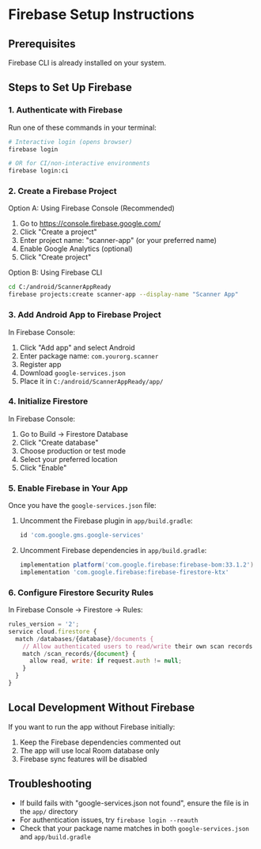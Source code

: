 # Firebase Setup Instructions

## Prerequisites
Firebase CLI is already installed on your system.

## Steps to Set Up Firebase

### 1. Authenticate with Firebase

Run one of these commands in your terminal:

```bash
# Interactive login (opens browser)
firebase login

# OR for CI/non-interactive environments
firebase login:ci
```

### 2. Create a Firebase Project

Option A: Using Firebase Console (Recommended)
1. Go to https://console.firebase.google.com/
2. Click "Create a project"
3. Enter project name: "scanner-app" (or your preferred name)
4. Enable Google Analytics (optional)
5. Click "Create project"

Option B: Using Firebase CLI
```bash
cd C:/android/ScannerAppReady
firebase projects:create scanner-app --display-name "Scanner App"
```

### 3. Add Android App to Firebase Project

In Firebase Console:
1. Click "Add app" and select Android
2. Enter package name: `com.yourorg.scanner`
3. Register app
4. Download `google-services.json`
5. Place it in `C:/android/ScannerAppReady/app/`

### 4. Initialize Firestore

In Firebase Console:
1. Go to Build → Firestore Database
2. Click "Create database"
3. Choose production or test mode
4. Select your preferred location
5. Click "Enable"

### 5. Enable Firebase in Your App

Once you have the `google-services.json` file:

1. Uncomment the Firebase plugin in `app/build.gradle`:
   ```gradle
   id 'com.google.gms.google-services'
   ```

2. Uncomment Firebase dependencies in `app/build.gradle`:
   ```gradle
   implementation platform('com.google.firebase:firebase-bom:33.1.2')
   implementation 'com.google.firebase:firebase-firestore-ktx'
   ```

### 6. Configure Firestore Security Rules

In Firebase Console → Firestore → Rules:

```javascript
rules_version = '2';
service cloud.firestore {
  match /databases/{database}/documents {
    // Allow authenticated users to read/write their own scan records
    match /scan_records/{document} {
      allow read, write: if request.auth != null;
    }
  }
}
```

## Local Development Without Firebase

If you want to run the app without Firebase initially:
1. Keep the Firebase dependencies commented out
2. The app will use local Room database only
3. Firebase sync features will be disabled

## Troubleshooting

- If build fails with "google-services.json not found", ensure the file is in the `app/` directory
- For authentication issues, try `firebase login --reauth`
- Check that your package name matches in both `google-services.json` and `app/build.gradle`